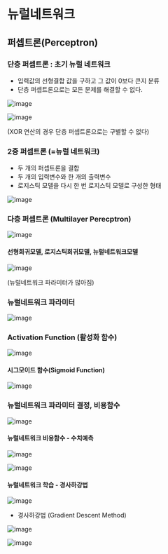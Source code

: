 # 뉴럴네트워크

## 퍼셉트론(Perceptron)

### 단층 퍼셉트론 : 초기 뉴럴 네트워크
- 입력값의 선형결합 값을 구하고 그 값이 0보다 큰지 분류
- 단층 퍼셉트론으로는 모든 문제를 해결할 수 없다.

![image](https://user-images.githubusercontent.com/79880336/111060879-73ca1c00-84e3-11eb-9499-fe311cbbff47.png)


![image](https://user-images.githubusercontent.com/79880336/111060872-67de5a00-84e3-11eb-8a56-df59c4127604.png)

(XOR 연산의 경우 단층 퍼셉트론으로는 구별할 수 없다)
 
### 2중 퍼셉트론 (=뉴럴 네트워크)
- 두 개의 퍼셉트론을 결합
- 두 개의 입력변수와 한 개의 출력변수
- 로지스틱 모델을 다시 한 번 로지스틱 모델로 구성한 형태

![image](https://user-images.githubusercontent.com/79880336/111063929-9fa1cd80-84f4-11eb-91f8-22a9324eb116.png)

### 다층 퍼셉트론 (Multilayer Perecptron)

![image](https://user-images.githubusercontent.com/79880336/111063972-e68fc300-84f4-11eb-9ca8-ed1a9c35ad2d.png)

#### 선형회귀모델, 로지스틱회귀모델, 뉴럴네트워크모델

![image](https://user-images.githubusercontent.com/79880336/111064008-176ff800-84f5-11eb-9825-6857a16b446a.png)
 
(뉴럴네트워크 파라미터가 많아짐)

### 뉴럴네트워크 파라미터

![image](https://user-images.githubusercontent.com/79880336/111064047-4b4b1d80-84f5-11eb-9f40-2cd05900e98a.png)

### Activation Function (활성화 함수)

![image](https://user-images.githubusercontent.com/79880336/111064115-9fee9880-84f5-11eb-9684-3c462f35791f.png)

#### 시그모이드 함수(Sigmoid Function)

![image](https://user-images.githubusercontent.com/79880336/111064139-c44a7500-84f5-11eb-8d29-43533bd976b4.png)

### 뉴럴네트워크 파라미터 결정, 비용함수

![image](https://user-images.githubusercontent.com/79880336/111064169-e3490700-84f5-11eb-8aab-229b0d4081f1.png)

#### 뉴럴네트워크 비용함수 - 수치예측

![image](https://user-images.githubusercontent.com/79880336/111064226-21dec180-84f6-11eb-95c6-9fc8986b1cd8.png)

![image](https://user-images.githubusercontent.com/79880336/111064253-505c9c80-84f6-11eb-9ab9-3ef7dec18228.png)

#### 뉴럴네트워크 학습 - 경사하강법

![image](https://user-images.githubusercontent.com/79880336/111064305-99145580-84f6-11eb-83bb-9728a6830613.png)

- 경사하강법 (Gradient Descent Method)

![image](https://user-images.githubusercontent.com/79880336/111064335-cc56e480-84f6-11eb-85f5-b8bf404c41f4.png)

![image](https://user-images.githubusercontent.com/79880336/111064339-d37df280-84f6-11eb-9e86-33cfe957cee6.png)


